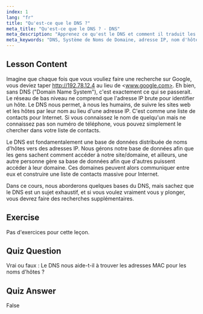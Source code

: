 ```yaml
---
index: 1
lang: "fr"
title: "Qu'est-ce que le DNS ?"
meta_title: "Qu'est-ce que le DNS ? - DNS"
meta_description: "Apprenez ce qu'est le DNS et comment il traduit les noms de domaine en adresses IP. Comprenez ce concept Internet fondamental avec notre guide Linux pour débutants."
meta_keywords: "DNS, Système de Noms de Domaine, adresse IP, nom d'hôte, réseau Linux, débutant, tutoriel, guide"
---
```


## Lesson Content

Imagine que chaque fois que vous vouliez faire une recherche sur Google, vous deviez taper <http://192.78.12.4> au lieu de <www.google.com>. Eh bien, sans DNS ("Domain Name System"), c'est exactement ce qui se passerait. Le réseau de bas niveau ne comprend que l'adresse IP brute pour identifier un hôte. Le DNS nous permet, à nous les humains, de suivre les sites web et les hôtes par leur nom au lieu d'une adresse IP. C'est comme une liste de contacts pour Internet. Si vous connaissez le nom de quelqu'un mais ne connaissez pas son numéro de téléphone, vous pouvez simplement le chercher dans votre liste de contacts.

Le DNS est fondamentalement une base de données distribuée de noms d'hôtes vers des adresses IP. Nous gérons notre base de données afin que les gens sachent comment accéder à notre site/domaine, et ailleurs, une autre personne gère sa base de données afin que d'autres puissent accéder à leur domaine. Ces domaines peuvent alors communiquer entre eux et construire une liste de contacts massive pour Internet.

Dans ce cours, nous aborderons quelques bases du DNS, mais sachez que le DNS est un sujet exhaustif, et si vous voulez vraiment vous y plonger, vous devrez faire des recherches supplémentaires.

## Exercise

Pas d'exercices pour cette leçon.

## Quiz Question

Vrai ou faux : Le DNS nous aide-t-il à trouver les adresses MAC pour les noms d'hôtes ?

## Quiz Answer

False
